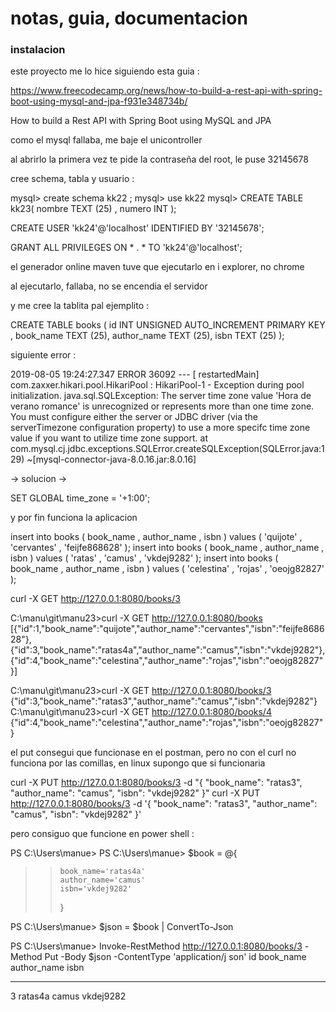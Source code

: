 # notas, guia, documentacion

### instalacion

este proyecto me lo hice siguiendo esta guia :



https://www.freecodecamp.org/news/how-to-build-a-rest-api-with-spring-boot-using-mysql-and-jpa-f931e348734b/


How to build a Rest API with Spring Boot using MySQL and JPA
 
  
 
  
 
  
 
como el mysql fallaba, me baje el unicontroller
 
al abrirlo la primera vez te pide la contraseña del root, le puse 32145678
 
cree schema, tabla y usuario :
 
mysql> create schema kk22 ;
mysql> use kk22
mysql> CREATE TABLE kk23( nombre TEXT (25) , numero INT );
 
CREATE USER 'kk24'@'localhost' IDENTIFIED BY '32145678';
 
GRANT ALL PRIVILEGES ON * . * TO 'kk24'@'localhost';
 
  
 
  
 
  
 
el generador online maven tuve que ejecutarlo en i explorer, no chrome
 
al ejecutarlo, fallaba, no se encendia el servidor
 
y me cree la tablita pal ejemplito :  
 
CREATE TABLE books ( id INT UNSIGNED AUTO_INCREMENT PRIMARY KEY , book_name TEXT (25), author_name TEXT (25), isbn TEXT (25) );
 
  
 
  
 
  
 
siguiente error :
 
2019-08-05 19:24:27.347 ERROR 36092 --- [  restartedMain] com.zaxxer.hikari.pool.HikariPool        : HikariPool-1 - Exception during pool initialization.
java.sql.SQLException: The server time zone value 'Hora de verano romance' is unrecognized or represents more than one time zone. You must configure either the server or JDBC driver (via the serverTimezone configuration property) to use a more specifc time zone value if you want to utilize time zone support.
  at com.mysql.cj.jdbc.exceptions.SQLError.createSQLException(SQLError.java:129) ~[mysql-connector-java-8.0.16.jar:8.0.16]
 
-> solucion ->
 
SET GLOBAL time_zone = '+1:00';
 
  
 
  
 
  
 
y por fin funciona la aplicacion
 
insert into books ( book_name , author_name , isbn ) values ( 'quijote' , 'cervantes' , 'feijfe868628' );
insert into books ( book_name , author_name , isbn ) values ( 'ratas' , 'camus' , 'vkdej9282' );
insert into books ( book_name , author_name , isbn ) values ( 'celestina' , 'rojas' , 'oeojg82827' );
 
curl -X GET     http://127.0.0.1:8080/books/3
 
C:\manu\git\manu23>curl -X GET     http://127.0.0.1:8080/books
[{"id":1,"book_name":"quijote","author_name":"cervantes","isbn":"feijfe868628"},{"id":3,"book_name":"ratas4a","author_name":"camus","isbn":"vkdej9282"},{"id":4,"book_name":"celestina","author_name":"rojas","isbn":"oeojg82827"}]
 
C:\manu\git\manu23>curl -X GET     http://127.0.0.1:8080/books/3
{"id":3,"book_name":"ratas3","author_name":"camus","isbn":"vkdej9282"}
C:\manu\git\manu23>curl -X GET     http://127.0.0.1:8080/books/4
{"id":4,"book_name":"celestina","author_name":"rojas","isbn":"oeojg82827"}
 
  
 
el put consegui que funcionase en el postman, pero no con el curl
no funciona por las comillas, en linux supongo que si funcionaria
 
curl -X PUT     http://127.0.0.1:8080/books/3    -d "{   "book_name": "ratas3",   "author_name": "camus",   "isbn": "vkdej9282" }"
curl -X PUT     http://127.0.0.1:8080/books/3    -d '{   "book_name": "ratas3",   "author_name": "camus",   "isbn": "vkdej9282" }'
 
pero consiguo que funcione en power shell : 
 
PS C:\Users\manue>
PS C:\Users\manue> $book = @{
>>     book_name='ratas4a'
>>     author_name='camus'
>>     isbn='vkdej9282'
>> }
 
  
 
PS C:\Users\manue> $json = $book | ConvertTo-Json
 
  
 
PS C:\Users\manue> Invoke-RestMethod  http://127.0.0.1:8080/books/3  -Method Put -Body $json -ContentType 'application/j
son'
id book_name author_name isbn
-- --------- ----------- ----
 3 ratas4a   camus       vkdej9282
 
  
 
  
 
  
 
  